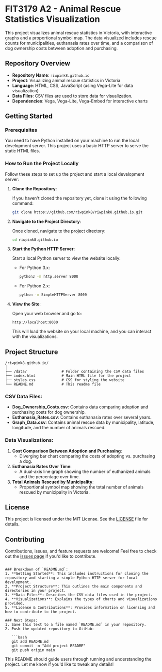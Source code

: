 # FIT3179 A2 - Animal Rescue Statistics Visualization

This project visualizes animal rescue statistics in Victoria, with interactive graphs and a proportional symbol map. The data visualized includes rescue counts for municipalities, euthanasia rates over time, and a comparison of dog ownership costs between adoption and purchasing.

## Repository Overview

- **Repository Name**: `riwpink8.github.io`
- **Project**: Visualizing animal rescue statistics in Victoria
- **Language**: HTML, CSS, JavaScript (using Vega-Lite for data visualization)
- **Data Files**: CSV files are used to store data for visualization.
- **Dependencies**: Vega, Vega-Lite, Vega-Embed for interactive charts

## Getting Started

### Prerequisites

You need to have Python installed on your machine to run the local development server. This project uses a basic HTTP server to serve the static HTML files.

### How to Run the Project Locally

Follow these steps to set up the project and start a local development server:

1. **Clone the Repository**:
   
   If you haven't cloned the repository yet, clone it using the following command:

   ```bash
   git clone https://github.com/riwpink8/riwpink8.github.io.git
   ```

2. **Navigate to the Project Directory**:
   
   Once cloned, navigate to the project directory:

   ```bash
   cd riwpink8.github.io
   ```

3. **Start the Python HTTP Server**:
   
   Start a local Python server to view the website locally:

   - For Python 3.x:

     ```bash
     python3 -m http.server 8000
     ```

   - For Python 2.x:

     ```bash
     python -m SimpleHTTPServer 8000
     ```

4. **View the Site**:
   
   Open your web browser and go to:

   ```
   http://localhost:8000
   ```

   This will load the website on your local machine, and you can interact with the visualizations.

## Project Structure

```
/riwpink8.github.io/
│
├── /data/                # Folder containing the CSV data files
├── index.html            # Main HTML file for the project
├── styles.css            # CSS for styling the website
└── README.md             # This readme file
```

### CSV Data Files:

- **Dog_Ownership_Costs.csv**: Contains data comparing adoption and purchasing costs for dog ownership.
- **Euthanasia_Rates.csv**: Contains euthanasia rates over several years.
- **Graph_Data.csv**: Contains animal rescue data by municipality, latitude, longitude, and the number of animals rescued.

### Data Visualizations:

1. **Cost Comparison Between Adoption and Purchasing**: 
   - Diverging bar chart comparing the costs of adopting vs. purchasing a dog.
2. **Euthanasia Rates Over Time**: 
   - A dual-axis line graph showing the number of euthanized animals and the percentage over time.
3. **Total Animals Rescued by Municipality**: 
   - Proportional symbol map showing the total number of animals rescued by municipality in Victoria.

## License

This project is licensed under the MIT License. See the [LICENSE](LICENSE) file for details.

## Contributing

Contributions, issues, and feature requests are welcome! Feel free to check out the [issues page](https://github.com/riwpink8/riwpink8.github.io/issues) if you'd like to contribute.
```

### Breakdown of `README.md`:
1. **Getting Started**: This includes instructions for cloning the repository and starting a simple Python HTTP server for local development.
2. **Project Structure**: This outlines the main components and directories in your project.
3. **Data Files**: Describes the CSV data files used in the project.
4. **Visualizations**: Explains the types of charts and visualizations provided.
5. **License & Contributions**: Provides information on licensing and how to contribute to the project.

### Next Steps:
1. Save this text to a file named `README.md` in your repository.
2. Push the updated repository to GitHub:

   ```bash
   git add README.md
   git commit -m "Add project README"
   git push origin main
   ```

This README should guide users through running and understanding the project. Let me know if you'd like to tweak any details!